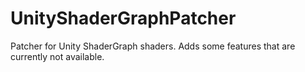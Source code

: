 # UnityShaderGraphPatcher
Patcher for Unity ShaderGraph shaders. Adds some features that are currently not available.
